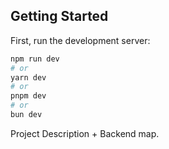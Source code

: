 ## Getting Started

First, run the development server:

```bash
npm run dev
# or
yarn dev
# or
pnpm dev
# or
bun dev
```

Project Description + Backend map.

